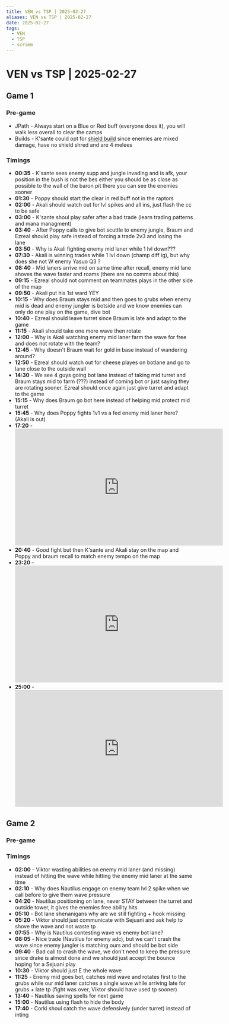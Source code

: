 ```yaml
---
title: VEN vs TSP | 2025-02-27
aliases: VEN vs TSP | 2025-02-27
date: 2025-02-27
tags:
  - VEN
  - TSP
  - scrimm
---
```

# VEN vs TSP | 2025-02-27
## Game 1
### Pre-game
- JPath - Always start on a Blue or Red buff (everyone does it), you will walk less overall to clear the camps
- Builds - K'sante could opt for [shield build](https://www.youtube.com/watch?v=AL_wOzwv8Jo) since enemies are mixed damage, have no shield shred and are 4 melees
### Timings
- **00:35** - K'sante sees enemy supp and jungle invading and is afk, your position in the bush is not the bes either you should be as close as possible to the wall of the baron pit there you can see the enemies sooner
- **01:30** - Poppy should start the clear in red buff not in the raptors
- **02:00** - Akali should watch out for lvl spikes and all ins, just flash the cc to be safe
- **03:00** - K'sante shoul play safer after a bad trade (learn trading patterns and mana managment)
- **03:40** - After Poppy calls to give bot scuttle to enemy jungle, Braum and Ezreal should play safe instead of forcing a trade 2v3 and losing the lane
- **03:50** - Why is Akali fighting enemy mid laner while 1 lvl down???
- **07:30** - Akali is winning trades while 1 lvl down (champ diff ig), but why does she not W enemy Yasuo Q3 ?
- **08:40** - Mid laners arrive mid on same time after recall, enemy mid lane shoves the wave faster and roams (there are no comms about this)
- **09:15** - Ezreal should not comment on teammates plays in the other side of the map
- **09:50** - Akali put his 1st ward YEY
- **10:15** - Why does Braum stays mid and then goes to grubs when enemy mid is dead and enemy jungler is botside and we know enemies can only do one play on the game, dive bot
- **10:40** - Ezreal should leave turret since Braum is late and adapt to the game
- **11:15** - Akali should take one more wave then rotate
- **12:00** - Why is Akali watching enemy mid laner farm the wave for free and does not rotate with the team?
- **12:45** - Why doesn't Braum wait for gold in base instead of wandering around?
- **12:50** - Ezreal should watch out for cheese playes on botlane and go to lane close to the outside wall
- **14:30** - We see 4 guys going bot lane instead of taking mid turret and Braum stays mid to farm (???) instead of coming bot or just saying they are rotating sooner. Ezreal should once again just give turret and adapt to the game
- **15:15** - Why does Braum go bot here instead of helping mid protect mid turret
- **15:45** - Why does Poppy fights 1v1 vs a fed enemy mid laner here? (Akali is out)
- **17:20** - <iframe width="560" height="315" src="https://www.youtube.com/embed/HecdUA3-vWM?si=IvqHZyvGNBU0CvrA" title="YouTube video player" frameborder="0" allow="accelerometer; autoplay; clipboard-write; encrypted-media; gyroscope; picture-in-picture; web-share" referrerpolicy="strict-origin-when-cross-origin" allowfullscreen></iframe>
- **20:40** - Good fight but then K'sante and Akali stay on the map and Poppy and braum recall to match enemy tempo on the map
- **23:20** - <iframe width="560" height="315" src="https://www.youtube.com/embed/dR10HsdmjXs?si=2NQdluu4HkNtZ2V-" title="YouTube video player" frameborder="0" allow="accelerometer; autoplay; clipboard-write; encrypted-media; gyroscope; picture-in-picture; web-share" referrerpolicy="strict-origin-when-cross-origin" allowfullscreen></iframe>
- **25:00** - <iframe width="560" height="315" src="https://www.youtube.com/embed/ZntW4g8CXy8?si=feYYD6pCLGentAoU" title="YouTube video player" frameborder="0" allow="accelerometer; autoplay; clipboard-write; encrypted-media; gyroscope; picture-in-picture; web-share" referrerpolicy="strict-origin-when-cross-origin" allowfullscreen></iframe>
## Game 2
### Pre-game
### Timings
- **02:00** - Viktor wasting abilities on enemy mid laner (and missing) instead of hitting the wave while hitting the enemy mid laner at the same time
- **02:10** - Why does Nautilus engage on enemy team lvl 2 spike when we call before to give them wave pressure
- **04:20** - Nautilus positioning on lane, never STAY between the turret and outside tower, it gives the enemies free ability hits
- **05:10** - Bot lane shenanigans why are we still fighting + hook missing
- **05:20** - Viktor should just communicate with Sejuani and ask help to shove the wave and not waste tp
- **07:55** - Why is Nautilus contesting wave vs enemy bot lane?
- **08:05** - Nice trade (Nautilus for enemy adc), but we can't crash the wave since enemy jungler is matching ours and should be bot side
- **09:40** - Bad call to crash the wave, we don't need to keep the pressure since drake is almost done and we should just accept the bounce hoping for a Sejuani play
- **10:30** - Viktor should just E the whole wave
- **11:25** - Enemy mid goes bot, catches mid wave and rotates first to the grubs while our mid laner catches a single wave while arriving late for grubs + late tp (fight was over, Viktor should have used tp sooner)
- **13:40** - Nautilus saving spells for next game
- **15:00** - Nautilus using flash to hide the body
- **17:40** - Corki shoul catch the wave defensively (under turret) instead of inting
